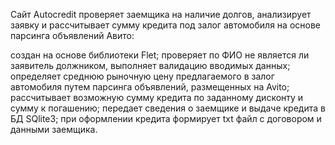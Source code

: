 Сайт Autocredit проверяет заемщика на наличие долгов, анализирует заявку и рассчитывает сумму кредита под залог автомобиля на основе парсинга объявлений Авито:

создан на основе библиотеки Flet;
проверяет по ФИО не является ли заявитель должником, выполняет валидацию вводимых данных;
определяет среднюю рыночную цену предлагаемого в залог автомобиля путем парсинга объявлений, размещенных на Avito;
рассчитывает возможную сумму кредита по заданному дисконту и сумму к погашению;
передает сведения о заемщике и выдаче кредита в БД SQlite3;
при оформлении кредита формирует txt файл с договором и данными заемщика.
